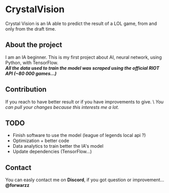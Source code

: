 # CrystalVision
Crystal Vision is an IA able to predict the result of a LOL game, from and only from the draft time.

## About the project
I am an IA beginner. This is my first project about AI, neural network, using Python, with TensorFlow.\
**_All the data used to train the model was scraped using the official RIOT API (~80 000 games...)_**

## Contribution
If you reach to have better result or if you have improvements to give. \ _You can pull your changes because this interests me a lot._

## TODO
- Finish software to use the model (league of legends local api ?)
- Optimization + better code
- Data analytics to train better the IA's model
- Update dependencies (TensorFlow...)

## Contact
You can easly contact me on **Discord**, if you got question or improvement... \
**@forwarzz**
